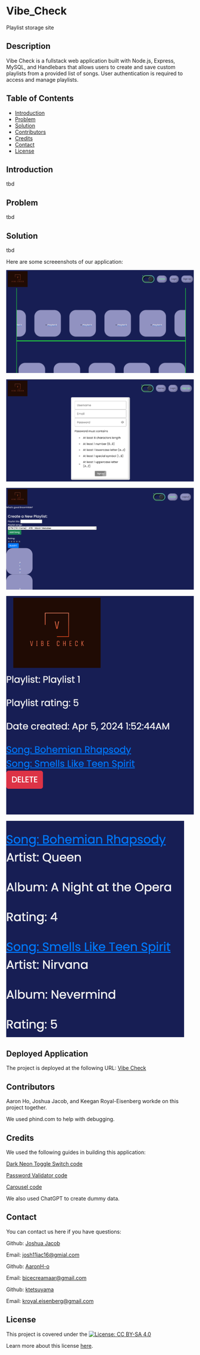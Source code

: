 # Vibe_Check

Playlist storage site

## Description

Vibe Check is a fullstack web application built with Node.js, Express, MySQL, and Handlebars that allows users to create and save custom playlists from a provided list of songs. User authentication is required to access and manage playlists.

## Table of Contents

- [Introduction](#introduction)
- [Problem](#problem)
- [Solution](#solution)
- [Contributors](#contributors)
- [Credits](#credits)
- [Contact](#contact)
- [License](#license)

## Introduction

tbd

## Problem

tbd

## Solution

tbd

Here are some screeenshots of our application:

![homepage](./assets/homepage-screenshot.png)

![signup modal](./assets/signup-screenshot.png)

![User page](./assets/userPage-screenshot.png)

![Playlist](./assets/playlist-screenshot.png)

![Song example](./assets/songExample-screenshot.png)

## Deployed Application
The project is deployed at the following URL: [Vibe Check](https://vibe-check-student-app-d25fe2fb6a44.herokuapp.com/)

## Contributors

Aaron Ho, Joshua Jacob, and Keegan Royal-Eisenberg workde on this project together.

We used phind.com to help with debugging.

## Credits

We used the following guides in building this application:

[Dark Neon Toggle Switch code](https://github.com/frontendcharm/Mini-Projects/tree/abf022a7d8535e046f929df1fd7cb9cf6e770799/FORM%20AND%20INPUTS/Dark%20Neon%20Toggle%20Switch)

[Password Validator code](https://www.codingayush.com/2023/05/password-validation-using-html-css.html)

[Carousel code](https://github.com/Dinil-Thilakarathne/ui-components/tree/main/carousel)

[]()

We also used ChatGPT to create dummy data.

## Contact

You can contact us here if you have questions:

Github: [Joshua Jacob](https://github,com/joshjac16)

Email: [josh11jac16@gmial.com](mailto:josh11jac16@gmail.com)

Github: [AaronH-o](https://github.com/AaronH-o)

Email: [bicecreamaar@gmail.com](mailto:bicecreamaar@gmail.com)

Github: [ktetsuyama](https://github.com/ktetsuyama)

Email: [kroyal.eisenberg@gmail.com](mailto:kroyal.eisenberg@gmail.com)

## License

This project is covered under the [![License: CC BY-SA  4.0](https://licensebuttons.net/l/by-sa/4.0/80x15.png)](https://creativecommons.org/licenses/by-sa/4.0/)

Learn more about this license [here](https://creativecommons.org/licenses/by-sa/4.0/).
